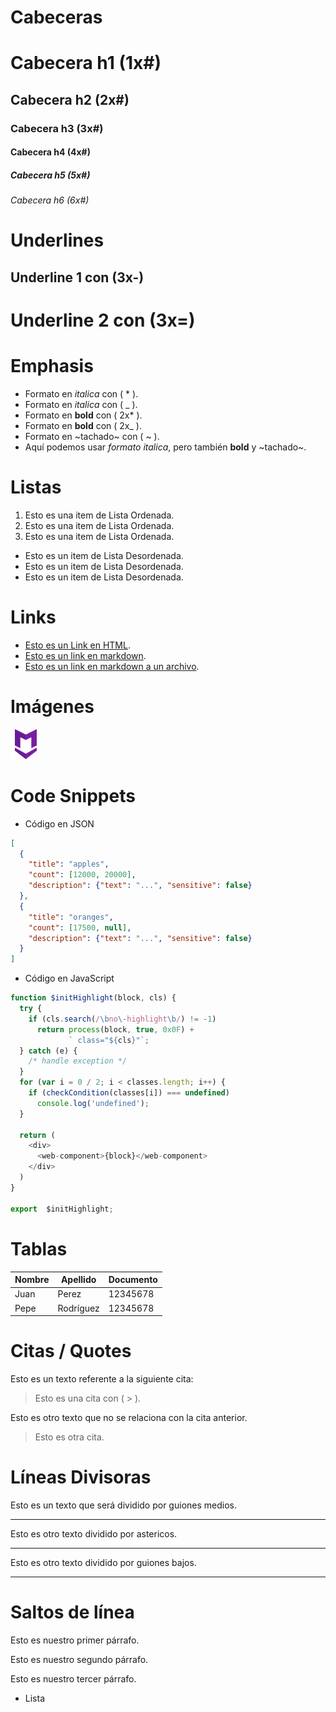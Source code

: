# Cabeceras
# Cabecera h1 (1x#)
## Cabecera h2 (2x#)
### Cabecera h3 (3x#)
#### Cabecera h4 (4x#)
##### Cabecera h5 (5x#)
###### Cabecera h6 (6x#)

# Underlines
Underline 1 con (3x-)
---------------------

Underline 2 con (3x=)
=====================

# Emphasis
- Formato en *italica* con ( * ). 
- Formato en _italica_ con ( _ ).
- Formato en **bold** con ( 2x* ).
- Formato en __bold__ con ( 2x_ ).
- Formato en ~tachado~ con ( ~ ).
- Aquí podemos usar *formato italica*, pero también **bold** y ~tachado~.

# Listas
1. Esto es una item de Lista Ordenada.
2. Esto es una item de Lista Ordenada.
3. Esto es una item de Lista Ordenada.
- Esto es un item de Lista Desordenada.
- Esto es un item de Lista Desordenada.
- Esto es un item de Lista Desordenada.

# Links
- <a href="https://www.github.com" title="GitHub">Esto es un Link en HTML</a>.
- [Esto es un link en markdown](https://www.github.com).
- [Esto es un link en markdown a un archivo](index.html).

# Imágenes
![Logo GitHub](https://raw.githubusercontent.com/adam-p/markdown-here/master/src/common/images/icon48.png)

# Code Snippets
- Código en JSON
``` json
[
  {
    "title": "apples",
    "count": [12000, 20000],
    "description": {"text": "...", "sensitive": false}
  },
  {
    "title": "oranges",
    "count": [17500, null],
    "description": {"text": "...", "sensitive": false}
  }
]
```

- Código en JavaScript
``` javascript
function $initHighlight(block, cls) {
  try {
    if (cls.search(/\bno\-highlight\b/) != -1)
      return process(block, true, 0x0F) +
             ` class="${cls}"`;
  } catch (e) {
    /* handle exception */
  }
  for (var i = 0 / 2; i < classes.length; i++) {
    if (checkCondition(classes[i]) === undefined)
      console.log('undefined');
  }

  return (
    <div>
      <web-component>{block}</web-component>
    </div>
  )
}

export  $initHighlight;
```

# Tablas
| Nombre | Apellido | Documento |
| ------ | -------- | --------- |
| Juan   | Perez    | 12345678  |
| Pepe   | Rodríguez| 12345678  |

# Citas / Quotes
Esto es un texto referente a la siguiente cita:
> Esto es una cita con ( > ).

Esto es otro texto que no se relaciona con la cita anterior.
> Esto es otra cita.

# Líneas Divisoras
Esto es un texto que será dividido por guiones medios.

---
Esto es otro texto dividido por astericos.

***

Esto es otro texto dividido por guiones bajos.

___

# Saltos de línea
Esto es nuestro primer párrafo.

Esto es nuestro segundo párrafo. 

Esto es nuestro tercer párrafo.
- Lista